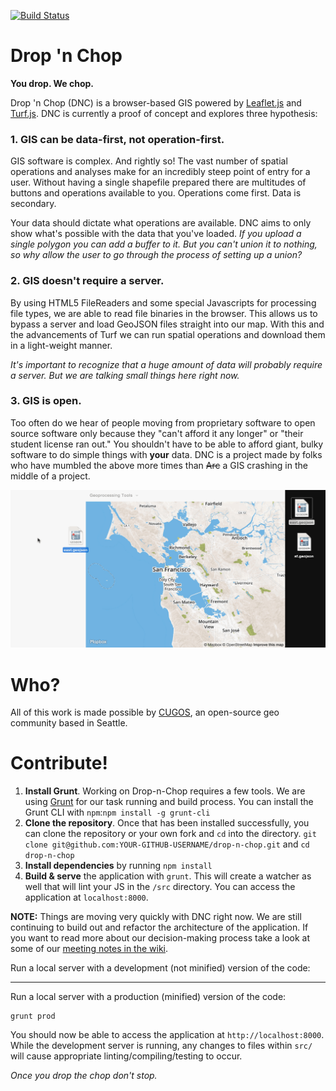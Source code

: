 [![Build Status](https://travis-ci.org/cugos/drop-n-chop.svg?branch=master)](https://travis-ci.org/cugos/drop-n-chop)

# Drop 'n Chop

**You drop. We chop.**

Drop 'n Chop (DNC) is a browser-based GIS powered by [Leaflet.js](http://leafletjs.com) and [Turf.js](http://turfjs.org). DNC is currently a proof of concept and explores three hypothesis:

### 1. GIS can be data-first, not operation-first.

GIS software is complex. And rightly so! The vast number of spatial operations and analyses make for an incredibly steep point of entry for a user. Without having a single shapefile prepared there are multitudes of buttons and operations available to you. Operations come first. Data is secondary.

Your data should dictate what operations are available. DNC aims to only show what's possible with the data that you've loaded. *If you upload a single polygon you can add a buffer to it. But you can't union it to nothing, so why allow the user to go through the process of setting up a union?*

### 2. GIS doesn't require a server.

By using HTML5 FileReaders and some special Javascripts for processing file types, we are able to read file binaries in the browser. This allows us to bypass a server and load GeoJSON files straight into our map. With this and the advancements of Turf we can run spatial operations and download them in a light-weight manner.

*It's important to recognize that a huge amount of data will probably require a server. But we are talking small things here right now.*

### 3. GIS is open.

Too often do we hear of people moving from proprietary software to open source software only because they "can't afford it any longer" or "their student license ran out." You shouldn't have to be able to afford giant, bulky software to do simple things with **your** data. DNC is a project made by folks who have mumbled the above more times than ~~Arc~~ a GIS crashing in the middle of a project.

![buffer union sf east!](assets/dropnchop_union.gif)

# Who?

All of this work is made possible by [CUGOS](http://cugos.org), an open-source geo community based in Seattle.

# Contribute!

1. **Install Grunt**. Working on Drop-n-Chop requires a few tools. We are using [Grunt](http://gruntjs.com/) for our task running and build process. You can install the Grunt CLI with `npm`:`npm install -g grunt-cli`
2. **Clone the repository**. Once that has been installed successfully, you can clone the repository or your own fork and `cd` into the directory. `git clone git@github.com:YOUR-GITHUB-USERNAME/drop-n-chop.git` and `cd drop-n-chop`
3. **Install dependencies** by running `npm install`
4. **Build & serve** the application with `grunt`. This will create a watcher as well that will lint your JS in the `/src` directory. You can access the application at `localhost:8000`.

**NOTE:** Things are moving very quickly with DNC right now. We are still continuing to build out and refactor the architecture of the application. If you want to read more about our decision-making process take a look at some of our [meeting notes in the wiki](https://github.com/cugos/drop-n-chop/wiki/Meeting-Notes---04-11-2015).

Run a local server with a development (not minified) version of the code:

---

Run a local server with a production (minified) version of the code:

```
grunt prod
```

You should now be able to access the application at `http://localhost:8000`. While the development server is running, any changes to files within `src/` will cause appropriate linting/compiling/testing to occur.

*Once you drop the chop don't stop.*
